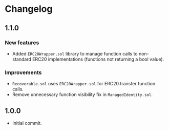 # Changelog

## 1.1.0

### New features
 * Added `ERC20Wrapper.sol` library to manage function calls to non-standard ERC20 implementations (functions not returning a bool value).

### Improvements
 * `Recoverable.sol` uses `ERC20Wrapper.sol` for ERC20.transfer function calls.
 * Remove unnecessary function visibility fix in `ManagedIdentity.sol`.

## 1.0.0
 * Initial commit.
